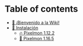 # Table of contents

* [👋 ¡Bienvenido a la Wiki!](README.md)
* [🔧 Instalación](instalacion/README.md)
  * [🔥 Pixelmon 1.12.2](instalacion/pixelmon-12.md)
  * [🍊 Pixelmon 1.16.5](instalacion/pixelmon-16.md)
